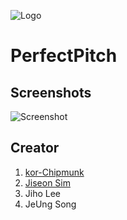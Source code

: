 ![Logo](https://raw.githubusercontent.com/kor-Chipmunk/master/image/logo.png)  
  
# PerfectPitch
## Screenshots
![Screenshot](https://raw.githubusercontent.com/kor-Chipmunk/master/image/image1.png)
 
## Creator
1. [kor-Chipmunk](https://github.com/kor-Chipmunk)
2. [Jiseon Sim](https://github.com/carolsim)
3. Jiho Lee
4. JeUng Song